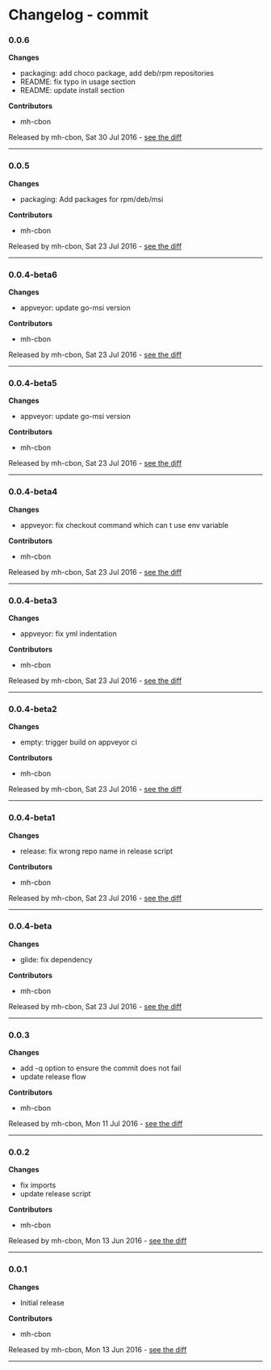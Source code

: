 # Changelog - commit

### 0.0.6

__Changes__

- packaging: add choco package, add deb/rpm repositories
- README: fix typo in usage section
- README: update install section

__Contributors__

- mh-cbon

Released by mh-cbon, Sat 30 Jul 2016 -
[see the diff](https://github.com/mh-cbon/commit/compare/0.0.5...0.0.6#diff)
______________

### 0.0.5

__Changes__

- packaging: Add packages for rpm/deb/msi

__Contributors__

- mh-cbon

Released by mh-cbon, Sat 23 Jul 2016 -
[see the diff](https://github.com/mh-cbon/commit/compare/0.0.4-beta6...0.0.5#diff)
______________

### 0.0.4-beta6

__Changes__

- appveyor: update go-msi version

__Contributors__

- mh-cbon

Released by mh-cbon, Sat 23 Jul 2016 -
[see the diff](https://github.com/mh-cbon/commit/compare/0.0.4-beta5...0.0.4-beta6#diff)
______________

### 0.0.4-beta5

__Changes__

- appveyor: update go-msi version

__Contributors__

- mh-cbon

Released by mh-cbon, Sat 23 Jul 2016 -
[see the diff](https://github.com/mh-cbon/commit/compare/0.0.4-beta4...0.0.4-beta5#diff)
______________

### 0.0.4-beta4

__Changes__

- appveyor: fix checkout command which can t use env variable

__Contributors__

- mh-cbon

Released by mh-cbon, Sat 23 Jul 2016 -
[see the diff](https://github.com/mh-cbon/commit/compare/0.0.4-beta3...0.0.4-beta4#diff)
______________

### 0.0.4-beta3

__Changes__

- appveyor: fix yml indentation

__Contributors__

- mh-cbon

Released by mh-cbon, Sat 23 Jul 2016 -
[see the diff](https://github.com/mh-cbon/commit/compare/0.0.4-beta2...0.0.4-beta3#diff)
______________

### 0.0.4-beta2

__Changes__

- empty: trigger build on appveyor ci

__Contributors__

- mh-cbon

Released by mh-cbon, Sat 23 Jul 2016 -
[see the diff](https://github.com/mh-cbon/commit/compare/0.0.4-beta1...0.0.4-beta2#diff)
______________

### 0.0.4-beta1

__Changes__

- release: fix wrong repo name in release script

__Contributors__

- mh-cbon

Released by mh-cbon, Sat 23 Jul 2016 -
[see the diff](https://github.com/mh-cbon/commit/compare/0.0.4-beta...0.0.4-beta1#diff)
______________

### 0.0.4-beta

__Changes__

- glide: fix dependency

__Contributors__

- mh-cbon

Released by mh-cbon, Sat 23 Jul 2016 -
[see the diff](https://github.com/mh-cbon/commit/compare/0.0.3...0.0.4-beta#diff)
______________

### 0.0.3

__Changes__

- add -q option to ensure the commit does not fail
- update release flow

__Contributors__

- mh-cbon

Released by mh-cbon, Mon 11 Jul 2016 -
[see the diff](https://github.com/mh-cbon/commit/compare/0.0.2...0.0.3#diff)
______________

### 0.0.2

__Changes__

- fix imports
- update release script

__Contributors__

- mh-cbon

Released by mh-cbon, Mon 13 Jun 2016 -
[see the diff](https://github.com/mh-cbon/commit/compare/0.0.1...0.0.2#diff)
______________

### 0.0.1

__Changes__

- Initial release

__Contributors__

- mh-cbon

Released by mh-cbon, Mon 13 Jun 2016 -
[see the diff](https://github.com/mh-cbon/commit/compare/62eeba005f8388360b0b207abe0a03d28d8a3f71...0.0.1#diff)
______________



